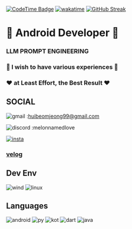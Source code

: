 [![CodeTime Badge](https://img.shields.io/endpoint?style=for-the-badge&color=222&url=https%3A%2F%2Fapi.codetime.dev%2Fshield%3Fid%3D24866%26project%3D%26in=2592000000)](https://codetime.dev)
[![wakatime](https://wakatime.com/badge/user/018f01e6-256c-4772-8c86-c54b7de759f1.svg)](https://wakatime.com/@018f01e6-256c-4772-8c86-c54b7de759f1)
[![GitHub Streak](https://streak-stats.demolab.com?user=melonNamedLove&theme=python-dark&border_radius=25&card_width=800&fire=EB5454)](https://git.io/streak-stats)


# 🍈 Android Developer 🍈
### LLM PROMPT ENGINEERING

### 🤝 I wish to have various experiences 🤝

### ❤️ at Least Effort, the Best Result ❤️


## SOCIAL

![gmail](https://img.shields.io/badge/Gmail-D14836?style=for-the-badge&logo=gmail&logoColor=white) :huibeomjeong99@gmail.com

![discord](https://img.shields.io/badge/Discord-7289DA?style=for-the-badge&logo=discord&logoColor=white) :melonnamedlove

[![insta](https://img.shields.io/badge/Instagram-E4405F?style=for-the-badge&logo=instagram&logoColor=white)](https://www.instagram.com/hyeonn_null/)

### [velog](https://velog.io/@melon_0/posts)


## Dev Env


![wind](	https://img.shields.io/badge/Windows-0078D6?style=for-the-badge&logo=windows&logoColor=white)
![linux](https://img.shields.io/badge/Linux-FCC624?style=for-the-badge&logo=linux&logoColor=black)


## Languages
![android](https://img.shields.io/badge/Android-3DDC84?style=for-the-badge&logo=android&logoColor=white)
![py](https://img.shields.io/badge/Python-14354C?style=for-the-badge&logo=python&logoColor=white)
![kot](https://img.shields.io/badge/Kotlin-0095D5?&style=for-the-badge&logo=kotlin&logoColor=white)
![dart](https://img.shields.io/badge/Dart-0175C2?style=for-the-badge&logo=dart&logoColor=white)
![java](	https://img.shields.io/badge/Java-ED8B00?style=for-the-badge&logo=openjdk&logoColor=white)



<!--
![mysql](https://img.shields.io/badge/MySQL-005C84?style=for-the-badge&logo=mysql&logoColor=white)
![html](https://img.shields.io/badge/HTML5-E34F26?style=for-the-badge&logo=html5&logoColor=white)
![ccs](https://img.shields.io/badge/CSS3-1572B6?style=for-the-badge&logo=css3&logoColor=white)
![javascript](https://img.shields.io/badge/JavaScript-F7DF1E?style=for-the-badge&logo=JavaScript&logoColor=white)
![c](https://img.shields.io/badge/C-00599C?style=for-the-badge&logo=c&logoColor=white)
![c4](https://img.shields.io/badge/C%23-239120?style=for-the-badge&logo=c-sharp&logoColor=white)

**melonNamedLove/melonNamedLove** is a ✨ _special_ ✨ repository because its `README.md` (this file) appears on your GitHub profile.

Here are some ideas to get you started:

- 🔭 I’m currently working on ...
- 🌱 I’m currently learning ...
- 👯 I’m looking to collaborate on ...
- 🤔 I’m looking for help with ...
- 💬 Ask me about ...
- 📫 How to reach me: ...
- 😄 Pronouns: ...
- ⚡ Fun fact: ...
-->
